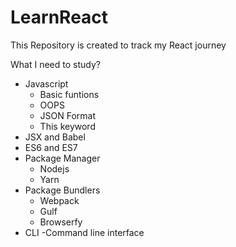 # LearnReact
This Repository is created to track my React journey

What I need to study?
- Javascript
   * Basic funtions
   * OOPS
   * JSON Format
   * This keyword
- JSX and Babel
- ES6 and ES7
- Package Manager
    * Nodejs
    * Yarn
- Package Bundlers
    * Webpack
    * Gulf
    * Browserfy
- CLI -Command line interface
